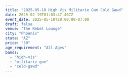 ```yaml
---
title: "2025-05-10 High Vis Militarie Gun Cold Gawd"
date: 2025-02-19T01:03:47.467Z
event_date: 2025-05-10T20:00:00-07:00
draft: false
venue: "The Rebel Lounge"
city: "Phoenix"
state: "AZ"
price: "30"
age_requirement: "All Ages"
bands:
  - "high-vis"
  - "militarie-gun"
  - "cold-gawd"
---
```

